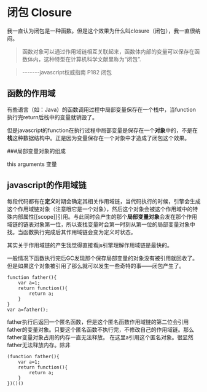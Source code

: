 # 闭包 Closure

我一直认为闭包是一种函数。但是这个效果为什么叫closure（闭包），我一直很纳闷。

> 函数对象可以通过作用域链相互关联起来，函数体内部的变量可以保存在函数体内，这种特型在计算机科学文献里称为“闭包”.

> -------javascript权威指南 P182 闭包

## 函数的作用域

有些语言（如：Java）的函数调用过程中局部变量保存在一个栈中，当function 执行完return后栈中的变量就销毁了。

但是javascript的function在执行过程中局部变量是保存在一个**对象**中的，不是在**栈**这种数据结构中。正是因为变量保存在一个对象中才造成了闭包这个效果。


###局部变量对象的组成

this arguments 变量

## javascript的作用域链
每段代码都有在**定义**时期会确定其相关作用域链，当代码执行的时候，引擎会生成这个作用域链对象（注意哦它是一个对象），然后这个对象会被这个作用域中的特殊内部属性[[scope]]引用。与此同时会产生的那个**局部变量对象**会发在那个作用域链的链表对象第一位，所以查找变量时会第一时刻从第一位的局部变量对象中找。当函数执行完成后其作用域链会变为定义时状态。

其实关于作用域链的产生我觉得直接看js引擎理解作用域链是最快的。

一般情况下函数执行完后GC发现那个保存局部变量的对象没有被引用就回收了。但是如果这个对象被引用了那么就可以发生一些奇特的事——闭包产生了。

	function father(){
		var a=1;
		return function(){
			return a;
		}
	}
	var a=father();

father执行后返回一个匿名函数，但是这个匿名函数作用域链的第二位会引用father的变量对象。只要这个匿名函数不执行完，不修改自己的作用域链。那么father变量对象占用的内存一直无法释放。
在这里a引用这个匿名对象。很显然father无法释放内存。除非

	(function father(){
		var a=1;
		return function(){
			return a;
		}
	})()()

